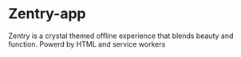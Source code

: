  # Zentry-app
Zentry is a crystal themed offline experience that blends beauty and function. Powerd by HTML and service workers
